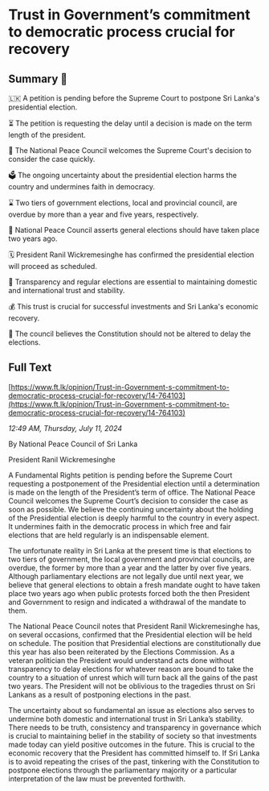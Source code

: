 # Trust in Government’s commitment to democratic process crucial for recovery

## Summary 🤖

🇱🇰 A petition is pending before the Supreme Court to postpone Sri Lanka's presidential election. 

⏳ The petition is requesting the delay until a decision is made on the term length of the president. 

👏 The National Peace Council welcomes the Supreme Court's decision to consider the case quickly. 

🗳️  The ongoing uncertainty about the presidential election harms the country and undermines faith in democracy. 

⌛ Two tiers of government elections, local and provincial council, are overdue by more than a year and five years, respectively. 

📣 National Peace Council asserts general elections should have taken place two years ago. 

🗓️ President Ranil Wickremesinghe has confirmed the presidential election will proceed as scheduled. 

🤝 Transparency and regular elections are essential to maintaining domestic and international trust and stability. 

💰 This trust is crucial for successful investments and Sri Lanka's economic recovery.

🚫 The council believes the Constitution should not be altered to delay the elections.

## Full Text

[https://www.ft.lk/opinion/Trust-in-Government-s-commitment-to-democratic-process-crucial-for-recovery/14-764103](https://www.ft.lk/opinion/Trust-in-Government-s-commitment-to-democratic-process-crucial-for-recovery/14-764103)

*12:49 AM, Thursday, July 11, 2024*

By National Peace Council of Sri Lanka

President Ranil Wickremesinghe

A Fundamental Rights petition is pending before the Supreme Court requesting a postponement of the Presidential election until a determination is made on the length of the President’s term of office. The National Peace Council welcomes the Supreme Court’s decision to consider the case as soon as possible. We believe the continuing uncertainty about the holding of the Presidential election is deeply harmful to the country in every aspect. It undermines faith in the democratic process in which free and fair elections that are held regularly is an indispensable element.

The unfortunate reality in Sri Lanka at the present time is that elections to two tiers of government, the local government and provincial councils, are overdue, the former by more than a year and the latter by over five years. Although parliamentary elections are not legally due until next year, we believe that general elections to obtain a fresh mandate ought to have taken place two years ago when public protests forced both the then President and Government to resign and indicated a withdrawal of the mandate to them.

The National Peace Council notes that President Ranil Wickremesinghe has, on several occasions, confirmed that the Presidential election will be held on schedule. The position that Presidential elections are constitutionally due this year has also been reiterated by the Elections Commission. As a veteran politician the President would understand acts done without transparency to delay elections for whatever reason are bound to take the country to a situation of unrest which will turn back all the gains of the past two years. The President will not be oblivious to the tragedies thrust on Sri Lankans as a result of postponing elections in the past.

The uncertainty about so fundamental an issue as elections also serves to undermine both domestic and international trust in Sri Lanka’s stability. There needs to be truth, consistency and transparency in governance which is crucial to maintaining belief in the stability of society so that investments made today can yield positive outcomes in the future. This is crucial to the economic recovery that the President has committed himself to. If Sri Lanka is to avoid repeating the crises of the past, tinkering with the Constitution to postpone elections through the parliamentary majority or a particular interpretation of the law must be prevented forthwith.

